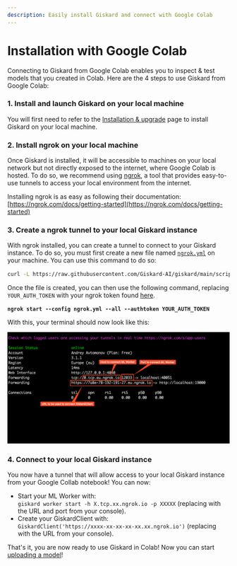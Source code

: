 ```yaml
---
description: Easily install Giskard and connect with Google Colab
---
```


# Installation with Google Colab

Connecting to Giskard from Google Colab enables you to inspect & test models that you created in Colab. Here are the 4
steps to use Giskard from Google Colab:

### 1. Install and launch Giskard on your local machine

You will first need to refer to the [Installation & upgrade](./) page to install Giskard on your local machine.

### 2. Install ngrok on your local machine

Once Giskard is installed, it will be accessible to machines on your local network but not directly exposed to the
internet, where Google Colab is hosted. To do so, we recommend using [ngrok](https://ngrok.com/), a tool that provides
easy-to-use tunnels to access your local environment from the internet.

Installing ngrok is as easy as following their
documentation: [https://ngrok.com/docs/getting-started](https://ngrok.com/docs/getting-started)

### 3. Create a ngrok tunnel to your local Giskard instance

With ngrok installed, you can create a tunnel to connect to your Giskard instance. To do so, you must first create a new
file named [`ngrok.yml`](https://github.com/Giskard-AI/giskard/blob/main/scripts/ngrok.yml) on your machine. You can use
this command to do so:

```sh
curl -L https://raw.githubusercontent.com/Giskard-AI/giskard/main/scripts/ngrok.yml > ngrok.yml
```

Once the file is created, you can then use the following command, replacing `YOUR_AUTH_TOKEN` with your ngrok token
found [here](https://dashboard.ngrok.com/get-started/your-authtoken).&#x20;

<pre class="language-bash"><code class="lang-bash"><strong>ngrok start --config ngrok.yml --all --authtoken YOUR_AUTH_TOKEN
</strong></code></pre>

With this, your terminal should now look like this:

![<p>Sample <code>ngrok start</code> output</p>](<../../assets/image.png>)

### 4. Connect to your local Giskard instance

You now have a tunnel that will allow access to your local Giskard instance from your Google Collab notebook! You can
now:

* Start your ML Worker with:\
  `giskard worker start -h X.tcp.xx.ngrok.io -p XXXXX` (replacing with the URL and port from your console).
* Create your GiskardClient with:\
  `GiskardClient('https://xxxx-xx-xx-xx-xx.xx.ngrok.io')` (replacing with the URL from your console).

That's it, you are now ready to use Giskard in Colab! Now you can start [uploading a model](../upload-your-model/)!
&#x20;
